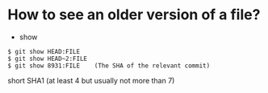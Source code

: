 # How to see an older version of a file?

* show

```
$ git show HEAD:FILE
$ git show HEAD~2:FILE
$ git show 8931:FILE    (The SHA of the relevant commit)
```


short SHA1 (at least 4 but usually not more than 7)



